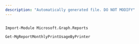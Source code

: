 ```yaml
---
description: "Automatically generated file. DO NOT MODIFY"
---
```


```powershellv1

Import-Module Microsoft.Graph.Reports

Get-MgReportMonthlyPrintUsageByPrinter

```